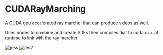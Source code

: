 # CUDARayMarching
A CUDA gpu accelerated ray marcher that can produce videos as well.

Uses nodes to combine and create SDFs then compiles that to cuda c++ at runtime to link with the ray marcher.



![jess](https://user-images.githubusercontent.com/72355251/200225464-4373525d-a8f9-46b2-895b-7bfa52c6bba9.jpg)
![jes2](https://user-images.githubusercontent.com/72355251/200225539-cc909cb9-a8af-4a4b-a615-62984b41d291.jpg)
